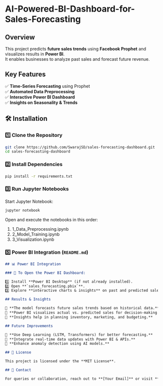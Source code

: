 ﻿# AI-Powered-BI-Dashboard-for-Sales-Forecasting

## Overview

This project predicts **future sales trends** using **Facebook Prophet** and visualizes results in **Power BI**.  
It enables businesses to analyze past sales and forecast future revenue.

## Key Features

✅ **Time-Series Forecasting** using Prophet  
✅ **Automated Data Preprocessing**  
✅ **Interactive Power BI Dashboard**  
✅ **Insights on Seasonality & Trends**

## 🛠 Installation

### 1️⃣ Clone the Repository

```bash
git clone https://github.com/SwarajSD/sales-forecasting-dashboard.git
cd sales-forecasting-dashboard
```

### 2️⃣ Install Dependencies

```bash
pip install -r requirements.txt
```

### 3️⃣ Run Jupyter Notebooks

Start Jupyter Notebook:

```bash
jupyter notebook
```

Open and execute the notebooks in this order:

1. 1_Data_Preprocessing.ipynb
2. 2_Model_Training.ipynb
3. 3_Visualization.ipynb

### **5️⃣ Power BI Integration** (`README.md`)

```markdown
## 📊 Power BI Integration

### 🔹 To Open the Power BI Dashboard:

1️⃣ Install **Power BI Desktop** (if not already installed).  
2️⃣ Open **`sales_forecasting.pbix`**.  
3️⃣ Explore **interactive charts & insights** on past and predicted sales.

## Results & Insights

🔹 **The model forecasts future sales trends based on historical data.**  
🔹 **Power BI visualizes actual vs. predicted sales for decision-making.**  
🔹 **Insights help in planning inventory, marketing, and budgeting.**

## Future Improvements

🔹 **Use Deep Learning (LSTM, Transformers) for better forecasting.**  
🔹 **Integrate real-time data updates with Power BI & APIs.**  
🔹 **Enhance anomaly detection using AI models.**

## 📜 License

This project is licensed under the **MIT License**.

## 📧 Contact

For queries or collaboration, reach out to **[Your Email]** or visit **SwarajSD**.
```
